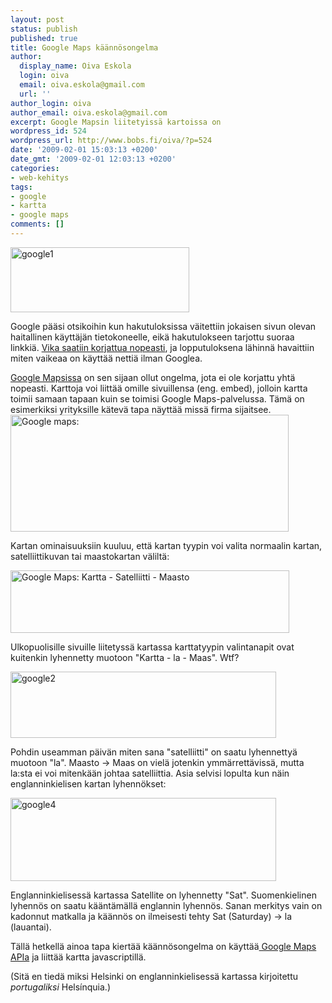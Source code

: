 ```yaml
---
layout: post
status: publish
published: true
title: Google Maps käännösongelma
author:
  display_name: Oiva Eskola
  login: oiva
  email: oiva.eskola@gmail.com
  url: ''
author_login: oiva
author_email: oiva.eskola@gmail.com
excerpt: Google Mapsin liitetyissä kartoissa on
wordpress_id: 524
wordpress_url: http://www.bobs.fi/oiva/?p=524
date: '2009-02-01 15:03:13 +0200'
date_gmt: '2009-02-01 12:03:13 +0200'
categories:
- web-kehitys
tags:
- google
- kartta
- google maps
comments: []
---
```

<p><img class="alignleft size-full wp-image-525" title="google1" src="{{ site.baseurl }}/images/2009/02/google1.png" alt="google1" width="286" height="104" /></p>
<p>Google pääsi otsikoihin kun hakutuloksissa väitettiin jokaisen sivun olevan haitallinen käyttäjän tietokoneelle, eikä hakutulokseen tarjottu suoraa linkkiä. <a title="Google Blog: This site may harm your computer on every search result?!?!" href="http://googleblog.blogspot.com/2009/01/this-site-may-harm-your-computer-on.html">Vika saatiin korjattua nopeasti</a>, ja lopputuloksena lähinnä havaittiin miten vaikeaa on käyttää nettiä ilman Googlea.</p>
<p><a title="Google Maps" href="http://maps.google.fi/">Google Mapsissa</a> on sen sijaan ollut ongelma, jota ei ole korjattu yhtä nopeasti. Karttoja voi liittää omille sivuillensa (eng. embed), jolloin kartta toimii samaan tapaan kuin se toimisi Google Maps-palvelussa. Tämä on esimerkiksi yrityksille kätevä tapa näyttää missä firma sijaitsee.<img class="alignnone size-full wp-image-531" title="Google maps: liitä kartta" src="{{ site.baseurl }}/images/2009/02/google5.png" alt="Google maps: " width="445" height="187" /></p>
<p>Kartan ominaisuuksiin kuuluu, että kartan tyypin voi valita normaalin kartan, satelliittikuvan tai maastokartan väliltä:</p>
<p><img class="alignnone size-full wp-image-533" title="Google Maps: Kartta - Satelliitti - Maasto" src="{{ site.baseurl }}/images/2009/02/google31.png" alt="Google Maps: Kartta - Satelliitti - Maasto" width="446" height="100" /></p>
<p>Ulkopuolisille sivuille liitetyssä kartassa karttatyypin valintanapit ovat kuitenkin lyhennetty muotoon "Kartta - la - Maas". Wtf?</p>
<p><img class="size-full wp-image-526 alignnone" title="Suomenkielinen kartta: Kartta - la - maas" src="{{ site.baseurl }}/images/2009/02/google2.png" alt="google2" width="425" height="106" /></p>
<p>Pohdin useamman päivän miten sana "satelliitti" on saatu lyhennettyä muotoon "la". Maasto -> Maas on vielä jotenkin ymmärrettävissä, mutta la:sta ei voi mitenkään johtaa satelliittia. Asia selvisi lopulta kun näin englanninkielisen kartan lyhennökset:</p>
<p><img class="alignnone size-full wp-image-528" title="Englanninkielinen kartta: Map - Sat - Ter" src="{{ site.baseurl }}/images/2009/02/google4.png" alt="google4" width="425" height="133" /></p>
<p>Englanninkielisessä kartassa Satellite on lyhennetty "Sat". Suomenkielinen lyhennös on saatu kääntämällä englannin lyhennös. Sanan merkitys vain on kadonnut matkalla ja käännös on ilmeisesti tehty Sat (Saturday) -> la (lauantai).</p>
<p>Tällä hetkellä ainoa tapa kiertää käännösongelma on käyttää<a title="Google Maps API" href="http://code.google.com/apis/maps/"> Google Maps APIa</a> ja liittää kartta javascriptillä.</p>
<p>(Sitä en tiedä miksi Helsinki on englanninkielisessä kartassa kirjoitettu <em>portugaliksi</em> Hels&iacute;nquia.)</p>
